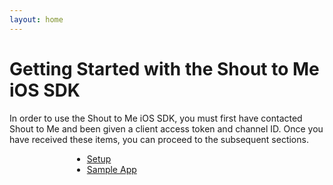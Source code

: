 ```yaml
---
layout: home
---
```


# Getting Started with the Shout to Me iOS SDK
In order to use the Shout to Me iOS SDK, you must first have contacted Shout to Me and been given a client access token and channel ID.  Once you have received these items, you can proceed to the subsequent sections.


<div style="width:200px;margin-left:100px">
<ul style="list-type:none">
  <li><a href="setup">Setup</a></li>
  <li><a href="sample-app">Sample App</a></li>

</ul>
</div>